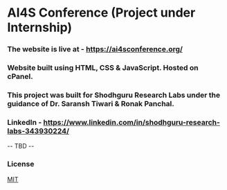 # AI4S Conference (Project under Internship)

### **The website is live at** - https://ai4sconference.org/
### Website built using HTML, CSS & JavaScript. Hosted on cPanel. 

### This project was built for Shodhguru Research Labs under the guidance of Dr. Saransh Tiwari & Ronak Panchal.
### LinkedIn - https://www.linkedin.com/in/shodhguru-research-labs-343930224/

-- TBD -- 

### License

[MIT](https://choosealicense.com/licenses/mit/)




